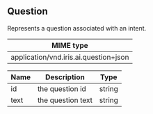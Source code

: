 ## Question

Represents a question associated with an intent.

| MIME type                                 |
|-------------------------------------------|
| application/vnd.iris.ai.question+json |

| Name                     | Description                                    | Type                         |
|--------------------------|------------------------------------------------|------------------------------|
| id                       | the question id                                | string                       |
| text                     | the question text                              | string                       |